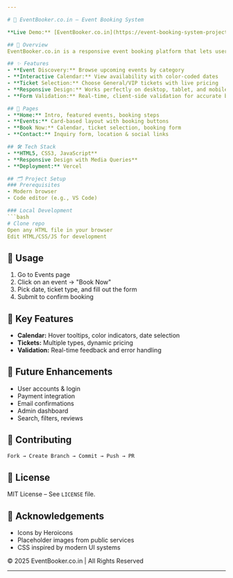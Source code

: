 ```yaml
---

# 🚀 EventBooker.co.in – Event Booking System

**Live Demo:** [EventBooker.co.in](https://event-booking-system-project.vercel.app/)

## 📌 Overview  
EventBooker.co.in is a responsive event booking platform that lets users discover, explore, and book events seamlessly.

## ✨ Features
- **Event Discovery:** Browse upcoming events by category  
- **Interactive Calendar:** View availability with color-coded dates  
- **Ticket Selection:** Choose General/VIP tickets with live pricing  
- **Responsive Design:** Works perfectly on desktop, tablet, and mobile  
- **Form Validation:** Real-time, client-side validation for accurate booking  

## 📄 Pages
- **Home:** Intro, featured events, booking steps  
- **Events:** Card-based layout with booking buttons  
- **Book Now:** Calendar, ticket selection, booking form  
- **Contact:** Inquiry form, location & social links  

## 🛠️ Tech Stack
- **HTML5, CSS3, JavaScript**  
- **Responsive Design with Media Queries**  
- **Deployment:** Vercel  

## 🗂 Project Setup
### Prerequisites
- Modern browser  
- Code editor (e.g., VS Code)

### Local Development
```bash
# Clone repo
Open any HTML file in your browser
Edit HTML/CSS/JS for development
```

## 🚦 Usage
1. Go to Events page  
2. Click on an event → "Book Now"  
3. Pick date, ticket type, and fill out the form  
4. Submit to confirm booking  

## 🔧 Key Features
- **Calendar:** Hover tooltips, color indicators, date selection  
- **Tickets:** Multiple types, dynamic pricing  
- **Validation:** Real-time feedback and error handling  

## 🔮 Future Enhancements
- User accounts & login  
- Payment integration  
- Email confirmations  
- Admin dashboard  
- Search, filters, reviews  

## 🤝 Contributing
```bash
Fork → Create Branch → Commit → Push → PR
```

## 📄 License
MIT License – See `LICENSE` file.

## 🙌 Acknowledgements
- Icons by Heroicons  
- Placeholder images from public services  
- CSS inspired by modern UI systems  

© 2025 EventBooker.co.in | All Rights Reserved

---
```

